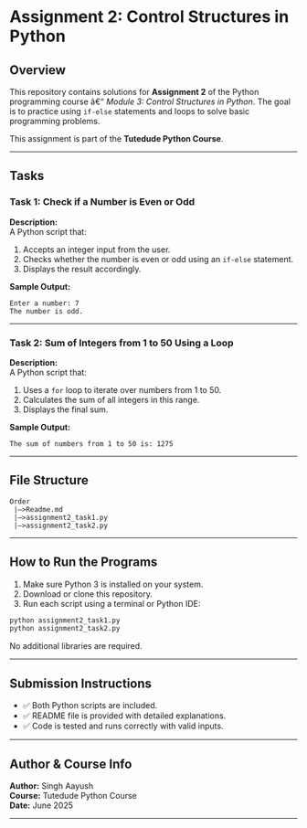 
# Assignment 2: Control Structures in Python

## Overview

This repository contains solutions for **Assignment 2** of the Python programming course â€“ *Module 3: Control Structures in Python*. The goal is to practice using `if-else` statements and loops to solve basic programming problems.

This assignment is part of the **Tutedude Python Course**.

---

## Tasks

### Task 1: Check if a Number is Even or Odd

**Description:**  
A Python script that:
1. Accepts an integer input from the user.
2. Checks whether the number is even or odd using an `if-else` statement.
3. Displays the result accordingly.

**Sample Output:**
```
Enter a number: 7
The number is odd.
```

---

### Task 2: Sum of Integers from 1 to 50 Using a Loop

**Description:**  
A Python script that:
1. Uses a `for` loop to iterate over numbers from 1 to 50.
2. Calculates the sum of all integers in this range.
3. Displays the final sum.

**Sample Output:**
```
The sum of numbers from 1 to 50 is: 1275
```

---

## File Structure

```
Order
 |–>Readme.md
 |—>assignment2_task1.py
 |—>assignment2_task2.py
```

---

## How to Run the Programs

1. Make sure Python 3 is installed on your system.
2. Download or clone this repository.
3. Run each script using a terminal or Python IDE:

```bash
python assignment2_task1.py
python assignment2_task2.py
```

No additional libraries are required.

---

## Submission Instructions

- ✅️ Both Python scripts are included.
- ✅️ README file is provided with detailed explanations.
- ✅️ Code is tested and runs correctly with valid inputs.

---

## Author & Course Info

**Author:** Singh Aayush  
**Course:** Tutedude Python Course  
**Date:** June 2025

---


